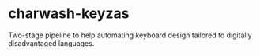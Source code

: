 # charwash-keyzas
Two-stage pipeline to help automating keyboard design tailored to digitally disadvantaged languages.
